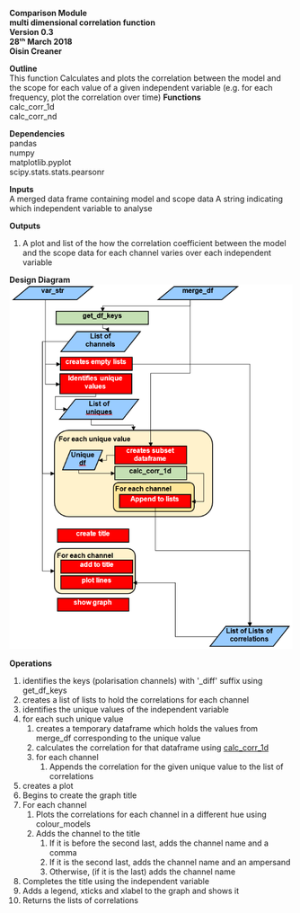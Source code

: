**Comparison Module \
multi dimensional correlation function\
Version 0.3\
28ᵗʰ March 2018\
Oisin Creaner**

**Outline**\
This function Calculates and plots the correlation between the model and the scope 
for each value of a given independent variable (e.g. for each frequency, plot the correlation over time)
**Functions**\
calc_corr_1d\
calc_corr_nd

**Dependencies**\
pandas\
numpy\
matplotlib.pyplot\
scipy.stats.stats.pearsonr

**Inputs**\
A merged data frame containing model and scope data
A string indicating which independent variable to analyse

**Outputs**
1.  A plot and list of the how the correlation coefficient between the model
    and the scope data for each channel varies over each independent variable

**Design Diagram**\
![Design diagram](/images/comparison_module_calc_corr_nd_fig1_v1.PNG)
    
**Operations**
1.  identifies the keys (polarisation channels) with '_diff' suffix using get_df_keys
2.  creates a list of lists to hold the correlations for each channel
3.  identifies the unique values of the independent variable
4.  for each such unique value
    1.  creates a temporary dataframe which holds the values from merge_df 
    corresponding to the unique value
    2.  calculates the correlation for that dataframe using [calc_corr_1d](/comparison_module/function_docs/analysis_1d.md)
    3.  for each channel
        1.  Appends the correlation for the given unique value to the list of correlations
5.  creates a plot
6.  Begins to create the graph title
7.  For each channel
    1.  Plots the correlations for each channel in a different hue using colour_models
    2.  Adds the channel to the title
        1.  If it is before the second last, adds the channel name and a comma
        2.  If it is the second last, adds the channel name and an ampersand
        3.  Otherwise, (if it is the last) adds the channel name   
8.  Completes the title using the independent variable
9.  Adds a legend, xticks and xlabel to the graph and shows it
10. Returns the lists of correlations
